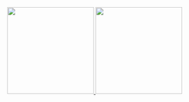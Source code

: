 <a href="https://github.com/igorfs10/">
<div>
  <img height="200em" src="https://github-readme-stats.vercel.app/api?username=igorfs10&show_icons=true&theme=tokyonight&include_all_commits=true&count_private=true"/>
  <img height="200em" src="https://github-readme-stats.vercel.app/api/top-langs/?username=igorfs10&layout=compact&langs_count=7&theme=tokyonight"/>
</div>
</a>
